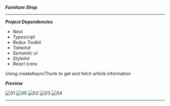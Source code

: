 **_Furniture Shop_**

---

**_Project Dependencies_**

- _Next_
- _Typescript_
- _Redux Toolkit_
- _Tailwind_
- _Semantic ui_
- _Stylelint_
- _React icons_

Using createAsyncThunk to get and fetch article information

**_Preview_**

![01](https://github.com/zvkoli/furnitureShop/assets/100797809/3d29b61b-d426-446e-8cfc-003ccd746c71)
![05](https://github.com/zvkoli/furnitureShop/assets/100797809/5071e917-286a-4507-b584-97324a8efed3)
![02](https://github.com/zvkoli/furnitureShop/assets/100797809/5036d677-c079-48d0-a925-ecfb1f3554ff)
![03](https://github.com/zvkoli/furnitureShop/assets/100797809/4fcb4210-25f3-45a6-9886-8679e9aa1090)
![04](https://github.com/zvkoli/furnitureShop/assets/100797809/ffa1ba34-dfc1-4974-84c4-424bf6184a18)

---
